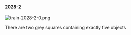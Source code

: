 #### 2028-2
![train-2028-2-0.png](https://github.com/lil-lab/nlvr/raw/master/nlvr/train/images/36/train-2028-2-0.png "train-2028-2-0.png")

There are two grey squares containing exactly five objects